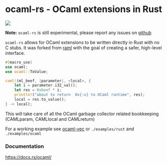 # ocaml-rs - OCaml extensions in Rust

<a href="https://crates.io/crates/ocaml">
    <img src="https://img.shields.io/crates/v/ocaml.svg">
</a>

**Note:** `ocaml-rs` is still experimental, please report any issues on [github](https://github.com/zshipko/ocaml-rs/issues)

`ocaml-rs` allows for OCaml extensions to be written directly in Rust with no C stubs. It was forked from [raml](https://crates.io/crates/raml) with the goal of creating a safer, high-level interface.

```rust
#[macro_use]
use ocaml;
use ocaml::ToValue;

caml!(ml_beef, |parameter|, <local>, {
    let i = parameter.i32_val();
    let res = 0xbeef * i;
    println!("about to return  0x{:x} to OCaml runtime", res);
    local = res.to_value();
} -> local);
```

This will take care of all the OCaml garbage collector related bookkeeping (CAMLparam, CAMLlocal and CAMLreturn)

For a working example see [ocaml-vec](https://github.com/zshipko/ocaml-vec) or `./examples/rust` and `./examples/ocaml`

### Documentation

https://docs.rs/ocaml/

